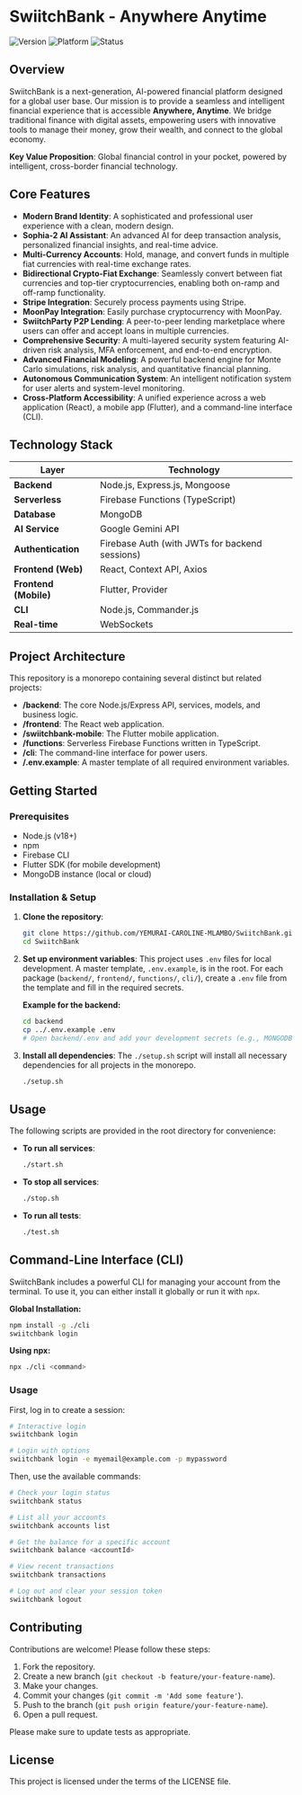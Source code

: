# SwiitchBank - Anywhere Anytime

![Version](https://img.shields.io/badge/Version-1.0.0-blue.svg)
![Platform](https://img.shields.io/badge/Platform-Node.js%20|%20React%20|%20Flutter-brightgreen.svg)
![Status](https://img.shields.io/badge/Status-Live-green.svg)

## Overview

SwiitchBank is a next-generation, AI-powered financial platform designed for a global user base. Our mission is to provide a seamless and intelligent financial experience that is accessible **Anywhere, Anytime**. We bridge traditional finance with digital assets, empowering users with innovative tools to manage their money, grow their wealth, and connect to the global economy.

**Key Value Proposition**: Global financial control in your pocket, powered by intelligent, cross-border financial technology.

## Core Features

-   **Modern Brand Identity**: A sophisticated and professional user experience with a clean, modern design.
-   **Sophia-2 AI Assistant**: An advanced AI for deep transaction analysis, personalized financial insights, and real-time advice.
-   **Multi-Currency Accounts**: Hold, manage, and convert funds in multiple fiat currencies with real-time exchange rates.
-   **Bidirectional Crypto-Fiat Exchange**: Seamlessly convert between fiat currencies and top-tier cryptocurrencies, enabling both on-ramp and off-ramp functionality.
-   **Stripe Integration**: Securely process payments using Stripe.
-   **MoonPay Integration**: Easily purchase cryptocurrency with MoonPay.
-   **SwiitchParty P2P Lending**: A peer-to-peer lending marketplace where users can offer and accept loans in multiple currencies.
-   **Comprehensive Security**: A multi-layered security system featuring AI-driven risk analysis, MFA enforcement, and end-to-end encryption.
-   **Advanced Financial Modeling**: A powerful backend engine for Monte Carlo simulations, risk analysis, and quantitative financial planning.
-   **Autonomous Communication System**: An intelligent notification system for user alerts and system-level monitoring.
-   **Cross-Platform Accessibility**: A unified experience across a web application (React), a mobile app (Flutter), and a command-line interface (CLI).

## Technology Stack

| Layer                | Technology                                        |
| -------------------- | ------------------------------------------------- |
| **Backend**          | Node.js, Express.js, Mongoose                     |
| **Serverless**       | Firebase Functions (TypeScript)                   |
| **Database**         | MongoDB                                           |
| **AI Service**       | Google Gemini API                                 |
| **Authentication**   | Firebase Auth (with JWTs for backend sessions)    |
| **Frontend (Web)**   | React, Context API, Axios                         |
| **Frontend (Mobile)**| Flutter, Provider                                 |
| **CLI**              | Node.js, Commander.js                             |
| **Real-time**        | WebSockets                                        |

## Project Architecture

This repository is a monorepo containing several distinct but related projects:

-   **/backend**: The core Node.js/Express API, services, models, and business logic.
-   **/frontend**: The React web application.
-   **/swiitchbank-mobile**: The Flutter mobile application.
-   **/functions**: Serverless Firebase Functions written in TypeScript.
-   **/cli**: The command-line interface for power users.
-   **/.env.example**: A master template of all required environment variables.

## Getting Started

### Prerequisites

-   Node.js (v18+)
-   npm
-   Firebase CLI
-   Flutter SDK (for mobile development)
-   MongoDB instance (local or cloud)

### Installation & Setup

1.  **Clone the repository**:
    ```bash
    git clone https://github.com/YEMURAI-CAROLINE-MLAMBO/SwiitchBank.git
    cd SwiitchBank
    ```

2.  **Set up environment variables**:
    This project uses `.env` files for local development. A master template, `.env.example`, is in the root. For each package (`backend/`, `frontend/`, `functions/`, `cli/`), create a `.env` file from the template and fill in the required secrets.

    **Example for the backend:**
    ```bash
    cd backend
    cp ../.env.example .env
    # Open backend/.env and add your development secrets (e.g., MONGODB_URI, GEMINI_API_KEY, STRIPE_SECRET_KEY, MOONPAY_API_KEY)
    ```

3.  **Install all dependencies**:
    The `./setup.sh` script will install all necessary dependencies for all projects in the monorepo.
    ```bash
    ./setup.sh
    ```

## Usage

The following scripts are provided in the root directory for convenience:

-   **To run all services**:
    ```bash
    ./start.sh
    ```

-   **To stop all services**:
    ```bash
    ./stop.sh
    ```

-   **To run all tests**:
    ```bash
    ./test.sh
    ```

## Command-Line Interface (CLI)

SwiitchBank includes a powerful CLI for managing your account from the terminal. To use it, you can either install it globally or run it with `npx`.

**Global Installation:**
```bash
npm install -g ./cli
swiitchbank login
```

**Using npx:**
```bash
npx ./cli <command>
```

### Usage

First, log in to create a session:
```bash
# Interactive login
swiitchbank login

# Login with options
swiitchbank login -e myemail@example.com -p mypassword
```

Then, use the available commands:
```bash
# Check your login status
swiitchbank status

# List all your accounts
swiitchbank accounts list

# Get the balance for a specific account
swiitchbank balance <accountId>

# View recent transactions
swiitchbank transactions

# Log out and clear your session token
swiitchbank logout
```

## Contributing

Contributions are welcome! Please follow these steps:

1.  Fork the repository.
2.  Create a new branch (`git checkout -b feature/your-feature-name`).
3.  Make your changes.
4.  Commit your changes (`git commit -m 'Add some feature'`).
5.  Push to the branch (`git push origin feature/your-feature-name`).
6.  Open a pull request.

Please make sure to update tests as appropriate.

## License

This project is licensed under the terms of the LICENSE file.
